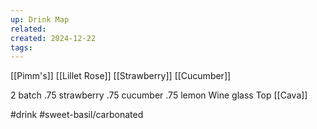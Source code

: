```yaml
---
up: Drink Map
related: 
created: 2024-12-22
tags:
---
```

[[Pimm's]]
[[Lillet Rose]]
[[Strawberry]]
[[Cucumber]]

2 batch
.75 strawberry
.75 cucumber 
.75 lemon
Wine glass
Top [[Cava]]

#drink 
#sweet-basil/carbonated  